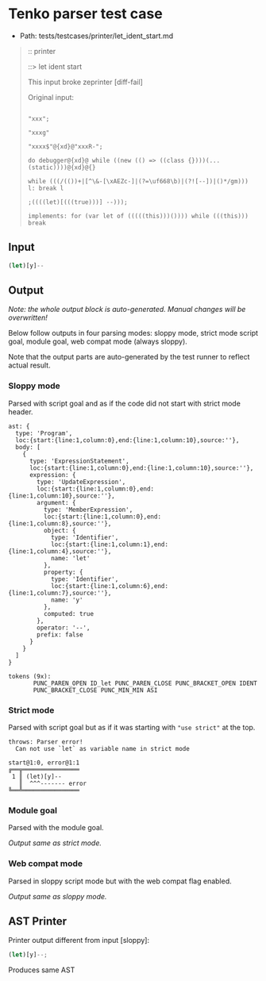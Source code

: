 # Tenko parser test case

- Path: tests/testcases/printer/let_ident_start.md

> :: printer
>
> ::> let ident start
>
> This input broke zeprinter [diff-fail]
>
> 
>
> Original input:
>
> 
>
> ```
>
> "xxx";
>
> "xxxg"
>
> "xxxx$"@{xd}@"xxxR-";
>
> do debugger@{xd}@ while ((new (() => ((class {})))(...(static))))@{xd}@{}
>
> while (((/(())+|[^\&-[\xAEZc-]|(?=\uf668\b)|(?![--])|()*/gm))) l: break l
>
> ;((((let)[(((true)))] --)));
>
> implements: for (var let of (((((this)))()))) while (((this))) break
>
> ```

## Input

`````js
(let)[y]--
`````

## Output

_Note: the whole output block is auto-generated. Manual changes will be overwritten!_

Below follow outputs in four parsing modes: sloppy mode, strict mode script goal, module goal, web compat mode (always sloppy).

Note that the output parts are auto-generated by the test runner to reflect actual result.

### Sloppy mode

Parsed with script goal and as if the code did not start with strict mode header.

`````
ast: {
  type: 'Program',
  loc:{start:{line:1,column:0},end:{line:1,column:10},source:''},
  body: [
    {
      type: 'ExpressionStatement',
      loc:{start:{line:1,column:0},end:{line:1,column:10},source:''},
      expression: {
        type: 'UpdateExpression',
        loc:{start:{line:1,column:0},end:{line:1,column:10},source:''},
        argument: {
          type: 'MemberExpression',
          loc:{start:{line:1,column:0},end:{line:1,column:8},source:''},
          object: {
            type: 'Identifier',
            loc:{start:{line:1,column:1},end:{line:1,column:4},source:''},
            name: 'let'
          },
          property: {
            type: 'Identifier',
            loc:{start:{line:1,column:6},end:{line:1,column:7},source:''},
            name: 'y'
          },
          computed: true
        },
        operator: '--',
        prefix: false
      }
    }
  ]
}

tokens (9x):
       PUNC_PAREN_OPEN ID_let PUNC_PAREN_CLOSE PUNC_BRACKET_OPEN IDENT
       PUNC_BRACKET_CLOSE PUNC_MIN_MIN ASI
`````

### Strict mode

Parsed with script goal but as if it was starting with `"use strict"` at the top.

`````
throws: Parser error!
  Can not use `let` as variable name in strict mode

start@1:0, error@1:1
╔══╦════════════════
 1 ║ (let)[y]--
   ║  ^^^------- error
╚══╩════════════════

`````


### Module goal

Parsed with the module goal.

_Output same as strict mode._

### Web compat mode

Parsed in sloppy script mode but with the web compat flag enabled.

_Output same as sloppy mode._

## AST Printer

Printer output different from input [sloppy]:

````js
(let)[y]--;
````

Produces same AST
